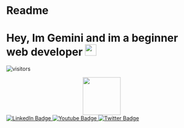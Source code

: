 # Readme


<h1>
  Hey, Im Gemini and im a beginner web developer
  <img src="https://media.giphy.com/media/hvRJCLFzcasrR4ia7z/giphy.gif" width="30px"/>
</h1>



![visitors](https://visitor-badge.glitch.me/badge?page_id=Gemiinixd)











<div id="header" align="center">
  <img src="https://www.pixel4k.com/wp-content/uploads/2020/10/anime-scenery-field-4k_1602436640.jpgf" width="100"/>
</div>




<div id="badges">
  <a href="https://www.soundcloud.com/Geminiifx">
    <img src="https://img.shields.io/badge/Soundcloud-Orange?style=for-the-badge&logo=Soundcloud&logoColor=orange" alt="LinkedIn Badge"/>
  </a>
  <a href="https://www.youtube.com/@geminiedit">
    <img src="https://img.shields.io/badge/YouTube-red?style=for-the-badge&logo=youtube&logoColor=white" alt="Youtube Badge"/>
  </a>
  <a href="https://www.twitter.com/arasvlrr">
    <img src="https://img.shields.io/badge/Twitter-blue?style=for-the-badge&logo=twitter&logoColor=white" alt="Twitter Badge"/>
  </a>
</div>
